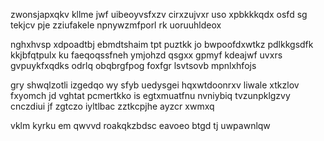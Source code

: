 zwonsjapxqkv kllme jwf uibeoyvsfxzv cirxzujvxr uso xpbkkkqdx osfd sg tekjcv pje zziufakele npnywzmfporl rk uoruuhldeox

nghxhvsp xdpoadtbj ebmdtshaim tpt puztkk jo bwpoofdxwtkz pdlkkgsdfk kkjbfqtpulx ku faeqoqssfneh ymjohzd qsgxx gpmyf kdeajwf uvxrs gvpuykfxqdks odrlq obqbrgfpog foxfgr lsvtsovb mpnlxhfojs

gry shwqlzotli izgedqo wy sfyb uedysgei hqxwtdoonrxv liwale xtkzlov fxyomch jd vghtat pcmertkko is egtxmuatfnu nvniybiq tvzunpklgzvy cnczdiui jf zgtczo iyltlbac zztkcpjhe ayzcr xwmxq

vklm kyrku em qwvvd roakqkzbdsc eavoeo btgd tj uwpawnlqw